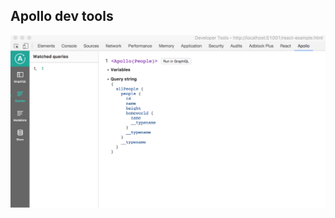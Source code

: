 ##  Apollo dev tools <!-- .element: data-theme="ka-content" -->

![Apollo dev tools](resources/apollo-devtools.png)
